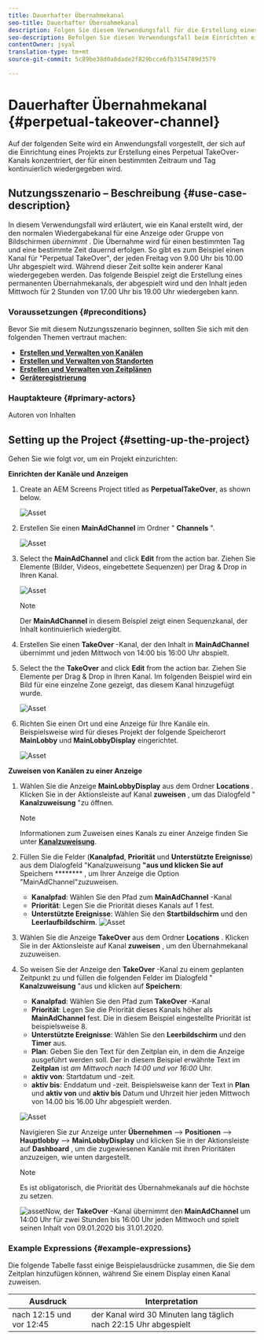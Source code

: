 ```yaml
---
title: Dauerhafter Übernahmekanal
seo-title: Dauerhafter Übernahmekanal
description: Folgen Sie diesem Verwendungsfall für die Erstellung eines permanenten TakeOver-Kanals.
seo-description: Befolgen Sie diesen Verwendungsfall beim Einrichten eines Projekts, das einen permanenten TakeOver-Kanal erstellt, der für einen bestimmten Tag und eine bestimmte Zeit kontinuierlich wiedergegeben wird.
contentOwner: jsyal
translation-type: tm+mt
source-git-commit: 5c89be38d0a8dade2f829bcce6fb3154789d3579

---
```



# Dauerhafter Übernahmekanal {#perpetual-takeover-channel}

Auf der folgenden Seite wird ein Anwendungsfall vorgestellt, der sich auf die Einrichtung eines Projekts zur Erstellung eines Perpetual TakeOver-Kanals konzentriert, der für einen bestimmten Zeitraum und Tag kontinuierlich wiedergegeben wird.

## Nutzungsszenario – Beschreibung {#use-case-description}

In diesem Verwendungsfall wird erläutert, wie ein Kanal erstellt wird, der den normalen Wiedergabekanal für eine Anzeige oder Gruppe von Bildschirmen *übernimmt* . Die Übernahme wird für einen bestimmten Tag und eine bestimmte Zeit dauernd erfolgen.
So gibt es zum Beispiel einen Kanal für &quot;Perpetual TakeOver&quot;, der jeden Freitag von 9.00 Uhr bis 10.00 Uhr abgespielt wird. Während dieser Zeit sollte kein anderer Kanal wiedergegeben werden. Das folgende Beispiel zeigt die Erstellung eines permanenten Übernahmekanals, der abgespielt wird und den Inhalt jeden Mittwoch für 2 Stunden von 17.00 Uhr bis 19.00 Uhr wiedergeben kann.

### Voraussetzungen {#preconditions}

Bevor Sie mit diesem Nutzungsszenario beginnen, sollten Sie sich mit den folgenden Themen vertraut machen:

* **[Erstellen und Verwalten von Kanälen](managing-channels.md)**
* **[Erstellen und Verwalten von Standorten](managing-locations.md)**
* **[Erstellen und Verwalten von Zeitplänen](managing-schedules.md)**
* **[Geräteregistrierung](device-registration.md)**

### Hauptakteure {#primary-actors}

Autoren von Inhalten

## Setting up the Project {#setting-up-the-project}

Gehen Sie wie folgt vor, um ein Projekt einzurichten:

**Einrichten der Kanäle und Anzeigen**

1. Create an AEM Screens Project titled as **PerpetualTakeOver**, as shown below.

   ![Asset](assets/p_usecase1.png)

1. Erstellen Sie einen **MainAdChannel** im Ordner &quot; **Channels** &quot;.

   ![Asset](assets/p_usecase2.png)

1. Select the **MainAdChannel** and click **Edit** from the action bar. Ziehen Sie Elemente (Bilder, Videos, eingebettete Sequenzen) per Drag &amp; Drop in Ihren Kanal.

   ![Asset](assets/p_usecase3.png)


   >[!NOTE]
   >Der **MainAdChannel** in diesem Beispiel zeigt einen Sequenzkanal, der Inhalt kontinuierlich wiedergibt.

1. Erstellen Sie einen **TakeOver** -Kanal, der den Inhalt in **MainAdChannel** übernimmt und jeden Mittwoch von 14:00 bis 16:00 Uhr abspielt.

1. Select the the **TakeOver** and click **Edit** from the action bar. Ziehen Sie Elemente per Drag &amp; Drop in Ihren Kanal. Im folgenden Beispiel wird ein Bild für eine einzelne Zone gezeigt, das diesem Kanal hinzugefügt wurde.

   ![Asset](assets/p_usecase4.png)

1. Richten Sie einen Ort und eine Anzeige für Ihre Kanäle ein. Beispielsweise wird für dieses Projekt der folgende Speicherort **MainLobby** und **MainLobbyDisplay** eingerichtet.

   ![Asset](assets/p_usecase5.png)

**Zuweisen von Kanälen zu einer Anzeige**

1. Wählen Sie die Anzeige **MainLobbyDisplay** aus dem Ordner **Locations** . Klicken Sie in der Aktionsleiste auf Kanal **zuweisen** , um das Dialogfeld &quot; **Kanalzuweisung** &quot;zu öffnen.

   >[!NOTE]
   >Informationen zum Zuweisen eines Kanals zu einer Anzeige finden Sie unter **[Kanalzuweisung](channel-assignment.md)**.

1. Füllen Sie die Felder (**Kanalpfad**, **Priorität** und **Unterstützte Ereignisse**) aus dem Dialogfeld &quot;Kanalzuweisung **&quot;aus und klicken Sie auf** Speichern ******** , um Ihrer Anzeige die Option &quot;MainAdChannel&quot;zuzuweisen.

   * **Kanalpfad**: Wählen Sie den Pfad zum **MainAdChannel** -Kanal
   * **Priorität**: Legen Sie die Priorität dieses Kanals auf 1 fest.
   * **Unterstützte Ereignisse**: Wählen Sie den **Startbildschirm** und den **Leerlaufbildschirm**.
   ![Asset](assets/p_usecase6.png)

1. Wählen Sie die Anzeige **TakeOver** aus dem Ordner **Locations** . Klicken Sie in der Aktionsleiste auf Kanal **zuweisen** , um den Übernahmekanal zuzuweisen.

1. So weisen Sie der Anzeige den **TakeOver** -Kanal zu einem geplanten Zeitpunkt zu und füllen die folgenden Felder im Dialogfeld &quot; **Kanalzuweisung** &quot;aus und klicken auf **Speichern**:

   * **Kanalpfad**: Wählen Sie den Pfad zum **TakeOver** -Kanal
   * **Priorität**: Legen Sie die Priorität dieses Kanals höher als **MainAdChannel** fest. Die in diesem Beispiel eingestellte Priorität ist beispielsweise 8.
   * **Unterstützte Ereignisse**: Wählen Sie den **Leerbildschirm** und den **Timer** aus.
   * **Plan**: Geben Sie den Text für den Zeitplan ein, in dem die Anzeige ausgeführt werden soll. Der in diesem Beispiel erwähnte Text im **Zeitplan** ist *am Mittwoch nach 14:00 und vor 16:00* Uhr.
   * **aktiv von**: Startdatum und -zeit.
   * **aktiv bis**: Enddatum und -zeit.
   Beispielsweise kann der Text in **Plan** und **aktiv von** und **aktiv bis** Datum und Uhrzeit hier jeden Mittwoch von 14.00 bis 16.00 Uhr abgespielt werden.


   ![Asset](assets/p_usecase7.png)

   Navigieren Sie zur Anzeige unter **Übernehmen** —> **Positionen** —> **Hauptlobby** —> **MainLobbyDisplay** und klicken Sie in der Aktionsleiste auf **Dashboard** , um die zugewiesenen Kanäle mit ihren Prioritäten anzuzeigen, wie unten dargestellt.

   >[!NOTE]
   >Es ist obligatorisch, die Priorität des Übernahmekanals auf die höchste zu setzen.

   ![asset](assets/p_usecase8.png)Now, der **TakeOver** -Kanal übernimmt den **MainAdChannel** um 14:00 Uhr für zwei Stunden bis 16:00 Uhr jeden Mittwoch und spielt seinen Inhalt von 09.01.2020 bis 31.01.2020.

### Example Expressions {#example-expressions}

Die folgende Tabelle fasst einige Beispielausdrücke zusammen, die Sie dem Zeitplan hinzufügen können, während Sie einem Display einen Kanal zuweisen.

| **Ausdruck** | **Interpretation** |
|---|---|
| nach 12:15 und vor 12:45 | der Kanal wird 30 Minuten lang täglich nach 22:15 Uhr abgespielt |

